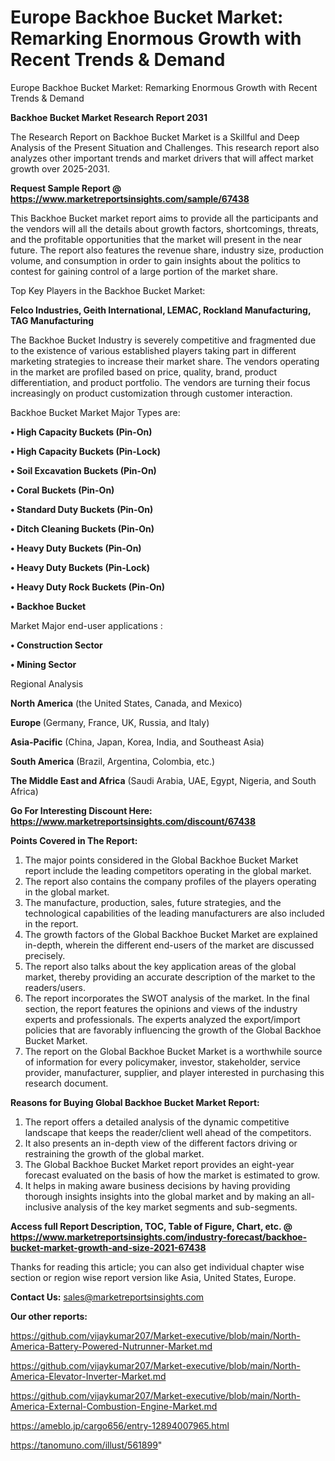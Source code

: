 # Europe Backhoe Bucket Market: Remarking Enormous Growth with Recent Trends & Demand
Europe Backhoe Bucket Market: Remarking Enormous Growth with Recent Trends & Demand

<strong>Backhoe Bucket Market Research Report 2031</strong>

The Research Report on Backhoe Bucket Market is a Skillful and Deep Analysis of the Present Situation and Challenges. This research report also analyzes other important trends and market drivers that will affect market growth over 2025-2031.

<strong>Request Sample Report @ <a href=https://www.marketreportsinsights.com/sample/67438>https://www.marketreportsinsights.com/sample/67438</a></strong>

This Backhoe Bucket market report aims to provide all the participants and the vendors will all the details about growth factors, shortcomings, threats, and the profitable opportunities that the market will present in the near future. The report also features the revenue share, industry size, production volume, and consumption in order to gain insights about the politics to contest for gaining control of a large portion of the market share.

Top Key Players in the Backhoe Bucket Market:

<strong>Felco Industries, Geith International, LEMAC, Rockland Manufacturing, TAG Manufacturing</strong>

The Backhoe Bucket Industry is severely competitive and fragmented due to the existence of various established players taking part in different marketing strategies to increase their market share. The vendors operating in the market are profiled based on price, quality, brand, product differentiation, and product portfolio. The vendors are turning their focus increasingly on product customization through customer interaction.

Backhoe Bucket Market Major Types are:

<strong>• High Capacity Buckets (Pin-On)

• High Capacity Buckets (Pin-Lock)

• Soil Excavation Buckets (Pin-On)

• Coral Buckets (Pin-On)

• Standard Duty Buckets (Pin-On)

• Ditch Cleaning Buckets (Pin-On)

• Heavy Duty Buckets (Pin-On)

• Heavy Duty Buckets (Pin-Lock)

• Heavy Duty Rock Buckets (Pin-On)

• Backhoe Bucket</strong>

Market Major end-user applications :

<strong>• Construction Sector

• Mining Sector</strong>

Regional Analysis

</u><strong><b>North America</b></strong> (the United States, Canada, and Mexico)

<strong><b>Europe </b></strong>(Germany, France, UK, Russia, and Italy)

<strong><b>Asia-Pacific</b></strong> (China, Japan, Korea, India, and Southeast Asia)

<strong><b>South America</b></strong> (Brazil, Argentina, Colombia, etc.)

<strong><b>The Middle East and Africa</b></strong> (Saudi Arabia, UAE, Egypt, Nigeria, and South Africa)

<strong>Go For Interesting Discount Here: <a href=https://www.marketreportsinsights.com/discount/67438>https://www.marketreportsinsights.com/discount/67438</a></strong>

<strong>Points Covered in The Report:</strong>
<ol>
  <li>The major points considered in the Global Backhoe Bucket Market report include the leading competitors operating in the global market.</li>
  <li>The report also contains the company profiles of the players operating in the global market.</li>
  <li>The manufacture, production, sales, future strategies, and the technological capabilities of the leading manufacturers are also included in the report.</li>
  <li>The growth factors of the Global Backhoe Bucket Market are explained in-depth, wherein the different end-users of the market are discussed precisely.</li>
  <li>The report also talks about the key application areas of the global market, thereby providing an accurate description of the market to the readers/users.</li>
  <li>The report incorporates the SWOT analysis of the market. In the final section, the report features the opinions and views of the industry experts and professionals. The experts analyzed the export/import policies that are favorably influencing the growth of the Global Backhoe Bucket Market.</li>
  <li>The report on the Global Backhoe Bucket Market is a worthwhile source of information for every policymaker, investor, stakeholder, service provider, manufacturer, supplier, and player interested in purchasing this research document.</li>
</ol>
<strong>Reasons for Buying Global Backhoe Bucket Market Report:</strong>

<ol>
  <li>The report offers a detailed analysis of the dynamic competitive landscape that keeps the reader/client well ahead of the competitors.</li>
  <li>It also presents an in-depth view of the different factors driving or restraining the growth of the global market.</li>
  <li>The Global Backhoe Bucket Market report provides an eight-year forecast evaluated on the basis of how the market is estimated to grow.</li>
  <li>It helps in making aware business decisions by having providing thorough insights insights into the global market and by making an all-inclusive analysis of the key market segments and sub-segments.</li>
</ol>
<strong>Access full Report Description, TOC, Table of Figure, Chart, etc. @ <a href=https://www.marketreportsinsights.com/industry-forecast/backhoe-bucket-market-growth-and-size-2021-67438>https://www.marketreportsinsights.com/industry-forecast/backhoe-bucket-market-growth-and-size-2021-67438</a></strong>


Thanks for reading this article; you can also get individual chapter wise section or region wise report version like Asia, United States, Europe.

<strong>Contact Us:</strong>
sales@marketreportsinsights.com

<strong>Our other reports:</strong>

<a href=https://github.com/vijaykumar207/Market-executive/blob/main/North-America-Battery-Powered-Nutrunner-Market.md>https://github.com/vijaykumar207/Market-executive/blob/main/North-America-Battery-Powered-Nutrunner-Market.md</a>

<a href=https://github.com/vijaykumar207/Market-executive/blob/main/North-America-Elevator-Inverter-Market.md>https://github.com/vijaykumar207/Market-executive/blob/main/North-America-Elevator-Inverter-Market.md</a>

<a href=https://github.com/vijaykumar207/Market-executive/blob/main/North-America-External-Combustion-Engine-Market.md>https://github.com/vijaykumar207/Market-executive/blob/main/North-America-External-Combustion-Engine-Market.md</a>

<a href=https://ameblo.jp/cargo656/entry-12894007965.html>https://ameblo.jp/cargo656/entry-12894007965.html</a>

<a href=https://tanomuno.com/illust/561899>https://tanomuno.com/illust/561899</a>"

